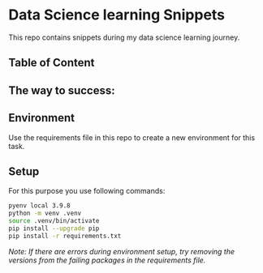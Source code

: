 # Data Science learning Snippets

This repo contains snippets during my data science learning journey. 

## Table of Content
## The way to success:




## Environment

Use the requirements file in this repo to create a new environment for this task. 

## Setup

For this purpose you use following commands:

```Bash
pyenv local 3.9.8
python -m venv .venv
source .venv/bin/activate
pip install --upgrade pip
pip install -r requirements.txt
```

*Note: If there are errors during environment setup, try removing the versions from the failing packages in the requirements file.*



